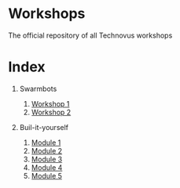 # Workshops
The official repository of all Technovus workshops

# Index
 1. Swarmbots
    1. [Workshop 1](/swarmbots/workshop1.md)
    2. [Workshop 2](/swarmbots/workshop2.md)
    
 2. Buil-it-yourself
    1. [Module 1](/build_it_yourself/module1.pdf)
    2. [Module 2](/build_it_yourself/module2.pdf)
    3. [Module 3](/build_it_yourself/module3.pdf)
    4. [Module 4](/build_it_yourself/module4.pdf)
    5. [Module 5](/build_it_yourself/module5.pdf)
